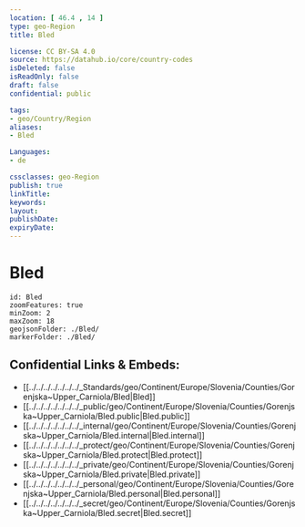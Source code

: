 ```yaml
---
location: [ 46.4 , 14 ] 
type: geo-Region
title: Bled

license: CC BY-SA 4.0
source: https://datahub.io/core/country-codes
isDeleted: false
isReadOnly: false
draft: false
confidential: public

tags:
- geo/Country/Region
aliases:
- Bled

Languages:
- de

cssclasses: geo-Region
publish: true
linkTitle: 
keywords: 
layout: 
publishDate: 
expiryDate: 
---
```


# Bled

```leaflet
id: Bled
zoomFeatures: true 
minZoom: 2 
maxZoom: 18
geojsonFolder: ./Bled/
markerFolder: ./Bled/
```


## Confidential Links & Embeds: 
- [[../../../../../../../_Standards/geo/Continent/Europe/Slovenia/Counties/Gorenjska~Upper_Carniola/Bled|Bled]] 
- [[../../../../../../../_public/geo/Continent/Europe/Slovenia/Counties/Gorenjska~Upper_Carniola/Bled.public|Bled.public]] 
- [[../../../../../../../_internal/geo/Continent/Europe/Slovenia/Counties/Gorenjska~Upper_Carniola/Bled.internal|Bled.internal]] 
- [[../../../../../../../_protect/geo/Continent/Europe/Slovenia/Counties/Gorenjska~Upper_Carniola/Bled.protect|Bled.protect]] 
- [[../../../../../../../_private/geo/Continent/Europe/Slovenia/Counties/Gorenjska~Upper_Carniola/Bled.private|Bled.private]] 
- [[../../../../../../../_personal/geo/Continent/Europe/Slovenia/Counties/Gorenjska~Upper_Carniola/Bled.personal|Bled.personal]] 
- [[../../../../../../../_secret/geo/Continent/Europe/Slovenia/Counties/Gorenjska~Upper_Carniola/Bled.secret|Bled.secret]] 

